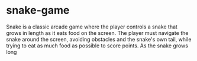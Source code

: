 # snake-game
Snake is a classic arcade game where the player controls a snake that grows in length as it eats food on the screen. The player must navigate the snake around the screen, avoiding obstacles and the snake's own tail, while trying to eat as much food as possible to score points. As the snake grows long
